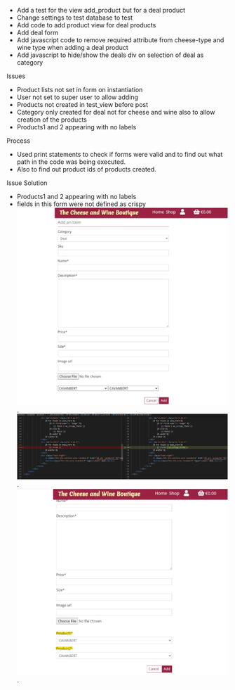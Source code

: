 - Add a test for the view add_product but for a deal product
- Change settings to test database to test
- Add code to add product view for deal products
- Add deal form
- Add javascript code to remove required attribute from cheese-type and wine type when adding a deal product
- Add javascript to hide/show the deals div on selection of deal as category

Issues
- Product lists not set in form on instantiation
- User not set to super user to allow adding
- Products not created in test_view before post
- Category only created for deal not for cheese and wine also to allow creation of the products
- Products1 and 2 appearing with no labels 

Process 
- Used print statements to check if forms were valid and to find out what path in the code was being executed.
- Also to find out product ids of products created.

Issue Solution
-  Products1 and 2 appearing with no labels 
-   fields in this form were not defined as crispy
![Before Fix](/docs/testing/DealIssue2Before.jpg "Before Fix").
![Fix](/docs/testing/DealIssue2Fix.jpg "Fix").
![After Fix](/docs/testing/DealIssue2After.jpg "After Fix").

